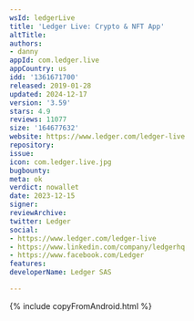 ```yaml
---
wsId: ledgerLive
title: 'Ledger Live: Crypto & NFT App'
altTitle: 
authors:
- danny
appId: com.ledger.live
appCountry: us
idd: '1361671700'
released: 2019-01-28
updated: 2024-12-17
version: '3.59'
stars: 4.9
reviews: 11077
size: '164677632'
website: https://www.ledger.com/ledger-live
repository: 
issue: 
icon: com.ledger.live.jpg
bugbounty: 
meta: ok
verdict: nowallet
date: 2023-12-15
signer: 
reviewArchive: 
twitter: Ledger
social:
- https://www.ledger.com/ledger-live
- https://www.linkedin.com/company/ledgerhq
- https://www.facebook.com/Ledger
features: 
developerName: Ledger SAS

---
```


{% include copyFromAndroid.html %}
